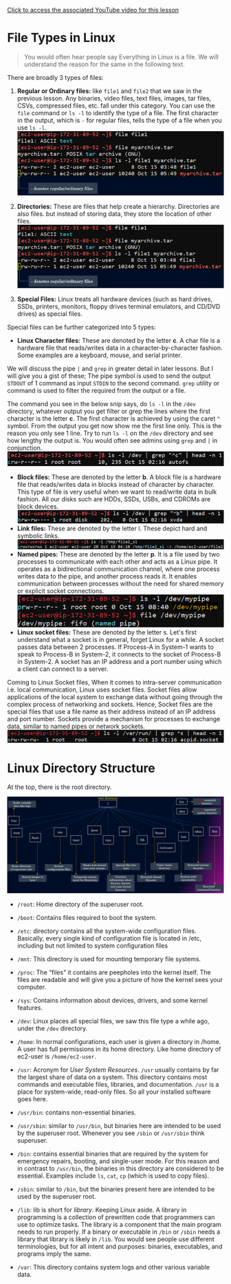 
[Click to access the associated YouTube video for this lesson](https://www.youtube.com/watch?v=p8VQmk_zbVo&list=PLmPit9IIdzwQl1kuuoEhG38DC3cdbqZHB&index=4&ab_channel=CloudWithVarJosh)

# File Types in Linux

> You would often hear people say Everything in Linux is a file. We will understand the reason for the same in the following text.

There are broadly 3 types of files:

 1. **Regular or Ordinary files:** like `file1` and `file2` that we saw in the previous lesson. Any binaries, video files, text files, images, tar files, CSVs, compressed files, etc. fall under this category.
You can use the `file` command or `ls -l` to identify the type of a file. The first character in the output, which is `-` for regular files, tells the type of a file when you use `ls -l`.
![Alt text](/images/4-file-1.png)

 3. **Directories:** These are files that help create a hierarchy. Directories are also files. but instead of storing data, they store the location of other files.
 ![Alt text](/images/4-file-2.png)

 4. **Special Files:** Linux treats all hardware devices (such as hard drives, SSDs, printers, monitors, floppy drives terminal emulators, and CD/DVD drives) as special files. 

Special files can be further categorized into 5 types:

 - **Linux Character files:** These are denoted by the letter **c**. A char file is a hardware file that reads/writes data in a character-by-character fashion. Some examples are a keyboard, mouse, and serial printer.
 
We will discuss the pipe `|` and `grep` in greater detail in later lessons. But I will give you a gist of these; The pipe symbol is used to send the output `STDOUT` of 1 command as input `STDIN` to the second command. `grep` utility or command is used to filter the required from the output or a file.

The command you see in the below snip says, do `ls -l` in the `/dev` directory, whatever output you get filter or grep the lines where the first character is the letter **c**. The first character is achieved by using the caret `^` symbol. From the output you get now show me the first line only. This is the reason you only see 1 line. Try to run `ls -l` on the `/dev` directory and see how lengthy the output is.
You would often see admins using `grep` and `|` in conjunction.
![Alt text](/images/4-file-3.png)

 - **Block files:** These are denoted by the letter **b**. A block file is a hardware file that reads/writes data in blocks instead of character by character. This type of file is very useful when we want to read/write data in bulk fashion. All our disks such are HDDs, SSDs, USBs, and CDROMs are block devices.
 ![Alt text](/images/4-file-4.png)
 - **Link files:** These are denoted by the letter l. These depict hard and symbolic links.
 ![Alt text](/images/4-file-5.png)
 - **Named pipes:** These are denoted by the letter **p**. It is a file used by two processes to communicate with each other and acts as a Linux pipe. It operates as a bidirectional communication channel, where one process writes data to the pipe, and another process reads it. It enables communication between processes without the need for shared memory or explicit socket connections.
![Alt text](/images/4-file-6.png)
- **Linux socket files:** These are denoted by the letter s. Let's first understand what a socket is in general, forget Linux for a while. A socket passes data between 2 processes. If Process-A in System-1 wants to speak to Process-B in System-2, it connects to the socket of Process-B in System-2. A socket has an IP address and a port number using which a client can connect to a server.

Coming to Linux Socket files, When it comes to intra-server communication i.e. local communication, Linux uses socket files. Socket files allow applications of the local system to exchange data without going through the complex process of networking and sockets.
Hence, Socket files are the special files that use a file name as their address instead of an IP address and port number. 
Sockets provide a mechanism for processes to exchange data, similar to named pipes or network sockets.
![Alt text](/images/4-file-7.png)

# Linux Directory Structure
At the top, there is the root directory.

![Alt text](/images/4-file-8.png)

- `/root`: Home directory of the superuser root.
- `/boot`: Contains files required to boot the system.
- `/etc`: directory contains all the system-wide configuration files. Basically, every single kind of configuration file is located in /etc, including but not limited to system configuration files
- `/mnt`: This directory is used for mounting temporary file systems.
- `/proc`: The “files” it contains are peepholes into the kernel itself. The files are readable and will give you a picture of how the kernel sees your computer.
- `/sys`: Contains information about devices, drivers, and some kernel features.
- `/dev`: Linux places all special files, we saw this file type a while ago, under the `/dev` directory.
- `/home`: In normal configurations, each user is given a directory in /home. A user has full permissions in its home directory. Like home directory of ec2-user is `/home/ec2-user`.

- `/usr`: Acronym for *User System Resources*. `/usr` usually contains by far the largest share of data on a system. This directory contains most commands and executable files, libraries, and documentation. `/usr` is a place for system-wide, read-only files. So all your installed software goes here.
- `/usr/bin`: contains non-essential binaries.
- `/usr/sbin`: similar to `/usr/bin`, but binaries here are intended to be used by the superuser root. Whenever you see `/sbin` or `/usr/sbin` think superuser.
- `/bin`: contains essential binaries that are required by the system for emergency repairs, booting, and single-user mode. For this reason and in contrast to `/usr/bin`, the binaries in this directory are considered to be essential. Examples include `ls`, `cat`, `cp` (which is used to copy files). 
- `/sbin`: similar to `/bin`, but the binaries present here are intended to be used by the superuser root.

- `/lib`: lib is short for *library*. Keeping Linux aside. A library in programming is a collection of prewritten code that programmers can use to optimize tasks.  The library is a component that the main program needs to run properly. If a binary or executable in `/bin` or `/sbin` needs a library that library is likely in `/lib`.
You would see people use different terminologies, but for all intent and purposes: binaries, executables, and programs imply the same.
- `/var`: This directory contains system logs and other various variable data.
